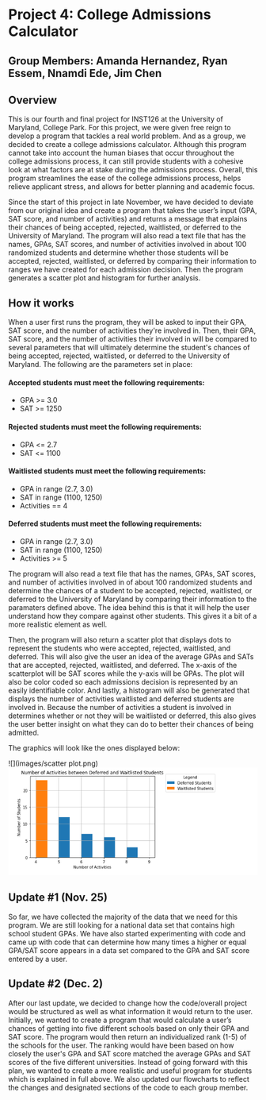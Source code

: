 # Project 4: College Admissions Calculator
## Group Members: Amanda Hernandez, Ryan Essem, Nnamdi Ede, Jim Chen
## Overview

This is our fourth and final project for INST126 at the University of Maryland, College Park. For this project, we were given free reign to develop a program that tackles a real world problem. And as a group, we decided to create a college admissions calculator. Although this program cannot take into account the human biases that occur throughout the college admissions process, it can still provide students with a cohesive look at what factors are at stake during the admissions process. Overall, this program streamlines the ease of the college admissions process, helps relieve applicant stress, and allows for better planning and academic focus. 

Since the start of this project in late November, we have decided to deviate from our original idea and create a program that takes the user’s input (GPA, SAT score, and number of activities) and returns a message that explains their chances of being accepted, rejected, waitlisted, or deferred to the University of Maryland. The program will also read a text file that has the names, GPAs, SAT scores, and number of activities involved in about 100 randomized students and determine whether those students will be accepted, rejected, waitlisted, or deferred by comparing their information to ranges we have created for each admission decision. Then the program generates a scatter plot and histogram for further analysis. 

## How it works

When a user first runs the program, they will be asked to input their GPA, SAT score, and the number of activities they're involved in. Then, their GPA, SAT score, and the number of activities their involved in will be compared to several parameters that will ultimately determine the student's chances of being accepted, rejected, waitlisted, or deferred to the University of Maryland. The following are the parameters set in place: 

#### Accepted students must meet the following requirements: 
* GPA >= 3.0
* SAT >= 1250

#### Rejected students must meet the following requirements:
* GPA <= 2.7
* SAT <= 1100

#### Waitlisted students must meet the following requirements: 
* GPA in range (2.7, 3.0)
* SAT in range (1100, 1250)
* Activities == 4

#### Deferred students must meet the following requirements:
* GPA in range (2.7, 3.0)
* SAT in range (1100, 1250)
* Activities >= 5

The program will also read a text file that has the names, GPAs, SAT scores, and number of activities involved in of about 100 randomized students and determine the chances of a student to be accepted, rejected, waitlisted, or deferred to the University of Maryland by comparing their information to the paramaters defined above. The idea behind this is that it will help the user understand how they compare against other students. This gives it a bit of a more realistic element as well.

Then, the program will also return a scatter plot that displays dots to represent the students who were accepted, rejected, waitlisted, and deferred. This will also give the user an idea of the average GPAs and SATs that are accepted, rejected, waitlisted, and deferred. The x-axis of the scatterplot will be SAT scores while the y-axis will be GPAs. The plot will also be color coded so each admissions decision is represented by an easily identifiable color. And lastly, a histogram will also be generated that displays the number of activities waitlisted and deferred students are involved in. Because the number of activities a student is involved in determines whether or not they will be waitlisted or deferred, this also gives the user better insight on what they can do to better their chances of being admitted.

The graphics will look like the ones displayed below: 

![](images/scatter plot.png)
![](images/histogram.png)

## Update #1 (Nov. 25)

So far, we have collected the majority of the data that we need for this program. We are still looking for a national data set that contains high school student GPAs. We have also started experimenting with code and came up with code that can determine how many times a higher or equal GPA/SAT score appears in a data set compared to the GPA and SAT score entered by a user.

## Update #2 (Dec. 2)

After our last update, we decided to change how the code/overall project would be structured as well as what information it would return to the user. Initially, we wanted to create a program that would calculate a user’s chances of getting into five different schools based on only their GPA and SAT score. The program would then return an individualized rank (1-5) of the schools for the user. The ranking would have been based on how closely the user's GPA and SAT score matched the average GPAs and SAT scores of the five different universities. Instead of going forward with this plan, we wanted to create a more realistic and useful program for students which is explained in full above. We also updated our flowcharts to reflect the changes and designated sections of the code to each group member. 
